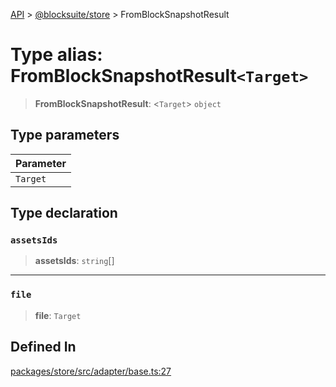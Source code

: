 [API](../../../index.md) > [@blocksuite/store](../index.md) > FromBlockSnapshotResult

# Type alias: FromBlockSnapshotResult`<Target>`

> **FromBlockSnapshotResult**: <`Target`> `object`

## Type parameters

| Parameter |
| :------ |
| `Target` |

## Type declaration

### `assetsIds`

> **assetsIds**: `string`[]

***

### `file`

> **file**: `Target`

## Defined In

[packages/store/src/adapter/base.ts:27](https://github.com/Saul-Mirone/blocksuite/blob/f2324b82e/packages/store/src/adapter/base.ts#L27)

